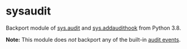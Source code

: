 sysaudit
========

Backport module of [sys.audit](https://docs.python.org/3.8/library/sys.html#sys.audit)
and [sys.addaudithook](https://docs.python.org/3.8/library/sys.html#sys.addaudithook)
from Python 3.8.

**Note:** This module does _not_ backport any of the built-in
[audit events](https://docs.python.org/3.8/library/audit_events.html#audit-events).
